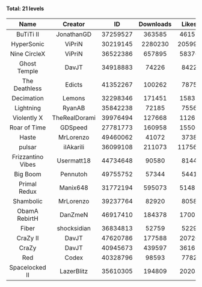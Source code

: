 #### Total: 21 levels

| Name | Creator | ID | Downloads | Likes |
|:---:|:---:|:---:|:---:|:---:|
| BuTiTi II | JonathanGD | 37259527 | 363585 | 46157
| HyperSonic | ViPriN | 30219145 | 2280230 | 205998
| Nine CircleX | ViPriN | 36522386 | 657895 | 58376
| Ghost Temple | DavJT | 34918883 | 74226 | 8422
| The Deathless | Edicts | 41352267 | 100262 | 7875
| Decimation | Lemons | 32298346 | 171451 | 15833
| Lightning | RyanAB | 35842238 | 72185 | 7556
| Violently X | TheRealDorami | 39976494 | 127668 | 11262
| Roar of Time | GDSpeed | 27781773 | 160958 | 15506
| Haste | MrLorenzo | 49460062 | 41072 | 3738
| pulsar | iIAkariIi | 36099108 | 211073 | 117566
| Frizzantino Vibes | Usermatt18 | 44734648 | 90580 | 8144
| Big Boom | Pennutoh | 49755752 | 57344 | 5441
| Primal Redux | Manix648 | 31772194 | 595073 | 51487
| Shambolic | MrLorenzo | 39237764 | 82920 | 8058
| ObamA RebirtH | DanZmeN | 46917410 | 184378 | 17003
| Fiber | shocksidian | 36834813 | 52759 | 5229
| CraZy II | DavJT | 47620786 | 177588 | 20726
| CraZy | DavJT | 40945673 | 439597 | 36165
| Red | Codex | 40328796 | 98593 | 7782
| Spacelocked II | LazerBlitz | 35610305 | 194809 | 20208
